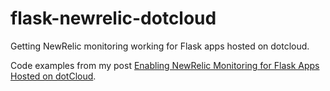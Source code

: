 flask-newrelic-dotcloud
=======================

Getting NewRelic monitoring working for Flask apps hosted on dotcloud.

Code examples from my post [Enabling NewRelic Monitoring for Flask Apps Hosted on dotCloud](http://essentialcode.com/2013/03/11/enabling-newrelic-monitoring-for-flask-apps-hosted-on-dotcloud/ "Enabling NewRelic Monitoring for Flask Apps Hosted on dotCloud").
